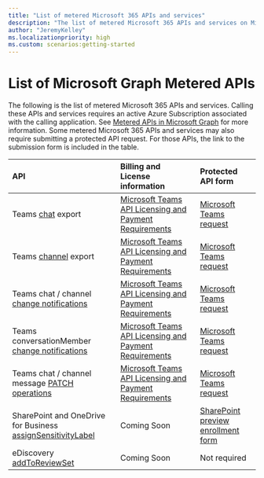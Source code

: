 ```yaml
---
title: "List of metered Microsoft 365 APIs and services"
description: "The list of metered Microsoft 365 APIs and services on Microsoft Graph."
author: "JeremyKelley"
ms.localizationpriority: high
ms.custom: scenarios:getting-started
---
```


# List of Microsoft Graph Metered APIs
The following is the list of metered Microsoft 365 APIs and services. Calling these APIs and services requires an active Azure Subscription associated with the calling application. See [Metered APIs in Microsoft Graph](metered-api-overview.md) for more information. Some metered Microsoft 365 APIs and services may also require submitting a protected API request.  For those APIs, the link to the submission form is included in the table.

| API | Billing and License information | Protected API form |
|:--------------------------|:--------------------------|:----------------------------------------|
| Teams [chat](/graph/api/chats-getallmessages.md) export | [Microsoft Teams API Licensing and Payment Requirements](teams-licenses.md) | [Microsoft Teams request](teams-protected-apis.md) |
| Teams [channel](/graph/api/channel-getallmessages.md) export | [Microsoft Teams API Licensing and Payment Requirements](teams-licenses.md) | [Microsoft Teams request](teams-protected-apis.md) |
| Teams chat / channel [change notifications](/graph/api/subscription-post-subscriptions.md) | [Microsoft Teams API Licensing and Payment Requirements](teams-licenses.md) | [Microsoft Teams request](teams-protected-apis.md) |
| Teams conversationMember [change notifications](/graph/api/subscription-post-subscriptions.md) | [Microsoft Teams API Licensing and Payment Requirements](teams-licenses.md) | [Microsoft Teams request](teams-protected-apis.md) |
| Teams chat / channel message [PATCH operations](/graph/api/chatmessage-update.md) | [Microsoft Teams API Licensing and Payment Requirements](teams-licenses.md) | [Microsoft Teams request](teams-protected-apis.md) |
| SharePoint and OneDrive for Business [assignSensitivityLabel](/graph/api/driveitem-assignsensitivitylabel.md) | Coming Soon | [SharePoint preview enrollment form](https://aka.ms/PreviewSPOPremiumAPI) |
| eDiscovery [addToReviewSet](/graph/api/security-ediscoveryreviewset-addtoreviewset) | Coming Soon | Not required |